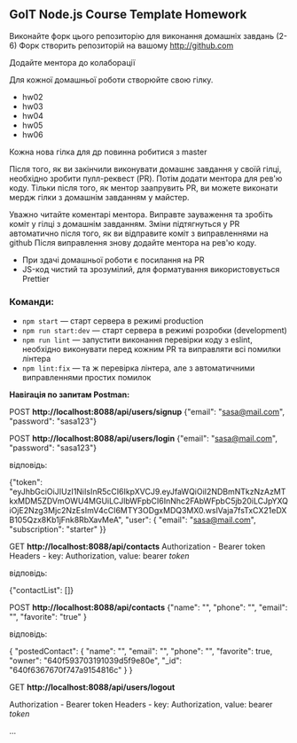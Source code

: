 ## GoIT Node.js Course Template Homework

Виконайте форк цього репозиторію для виконання домашніх завдань (2-6)
Форк створить репозиторій на вашому http://github.com

Додайте ментора до колаборації

Для кожної домашньої роботи створюйте свою гілку.

- hw02
- hw03
- hw04
- hw05
- hw06

Кожна нова гілка для др повинна робитися з master

Після того, як ви закінчили виконувати домашнє завдання у своїй гілці, необхідно зробити пулл-реквест (PR). Потім додати ментора для рев'ю коду. Тільки після того, як ментор заапрувить PR, ви можете виконати мердж гілки з домашнім завданням у майстер.

Уважно читайте коментарі ментора. Виправте зауваження та зробіть коміт у гілці з домашнім завданням. Зміни підтягнуться у PR автоматично після того, як ви відправите коміт з виправленнями на github
Після виправлення знову додайте ментора на рев'ю коду.

- При здачі домашньої роботи є посилання на PR
- JS-код чистий та зрозумілий, для форматування використовується Prettier

### Команди:

- `npm start` &mdash; старт сервера в режимі production
- `npm run start:dev` &mdash; старт сервера в режимі розробки (development)
- `npm run lint` &mdash; запустити виконання перевірки коду з eslint, необхідно виконувати перед кожним PR та виправляти всі помилки лінтера
- `npm lint:fix` &mdash; та ж перевірка лінтера, але з автоматичними виправленнями простих помилок

**Навігація по запитам Postman:**

POST **http://localhost:8088/api/users/signup**
{"email": "sasa@mail.com",
"password": "sasa123"}

POST **http://localhost:8088/api/users/login**
{"email": "sasa@mail.com",
"password": "sasa123"}

відповідь:

{"token": "eyJhbGciOiJIUzI1NiIsInR5cCI6IkpXVCJ9.eyJfaWQiOiI2NDBmNTkzNzAzMTkxMDM5ZDVmOWU4MGUiLCJlbWFpbCI6InNhc2FAbWFpbC5jb20iLCJpYXQiOjE2Nzg3Mjc2NzEsImV4cCI6MTY3ODgxMDQ3MX0.wslVaja7fsTxCX21eDXB105Qzx8Kb1jFnk8RbXavMeA",
"user": {
"email": "sasa@mail.com",
"subscription": "starter"
}}

GET **http://localhost:8088/api/contacts**
Authorization - Bearer token
Headers - key: Authorization, value: bearer _token_

відповідь:

{"contactList": []}

POST **http://localhost:8088/api/contacts**
{"name": "",
"phone": "",
"email": "",
"favorite": "true"
}

відповідь:

{
"postedContact": {
"name": "",
"email": "",
"phone": "",
"favorite": true,
"owner": "640f593703191039d5f9e80e",
"\_id": "640f6367670f747a9154816c"
}
}

GET **http://localhost:8088/api/users/logout**

Authorization - Bearer token
Headers - key: Authorization, value: bearer _token_

...
